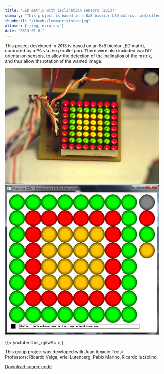 ```yaml
---
title: "LED matrix with inclination sensors (2013)"
summary: "This project is based in a 8x8 bicolor LED matrix, controlled by a PC via the parallel port. We also included two homemade orientation sensors, allowing the detection of the matrix angle."
thumbnail: "/thumbs/ledmatrixintro.jpg"
aliases: ["/tpg_intro_en/"]
date: "2013-01-01"
---
```

	
This project developed in 2013 is based on an 8x8 bicolor LED matrix, controlled by a PC via the parallel port. There were also included two DIY orientation sensors, to allow the detection of the inclination of the matrix, and thus allow the rotation of the wanted image.

![Working LED matrix](/images/intromatriz.jpg)
![LED matrix control software](/images/introprgm.png)

{{< youtube Dbs_kgilwAc >}}

This group project was developed with Juan Ignacio Troisi.\
Professors: Ricardo Veiga, Ariel Lutenberg, Pablo Marino, Ricardo Iuzzolino

[Download source code](/downloads/matrizLedsIntro260613.zip)
